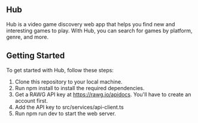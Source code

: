 ## Hub

Hub is a video game discovery web app that helps you find new and interesting games to play. With Hub, you can search for games by platform, genre, and more.

## Getting Started

To get started with Hub, follow these steps:
1. Clone this repository to your local machine.
2. Run npm install to install the required dependencies.
3. Get a RAWG API key at https://rawg.io/apidocs. You'll have to create an account first.
4. Add the API key to src/services/api-client.ts
5. Run npm run dev to start the web server.
